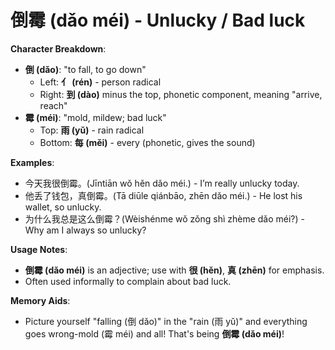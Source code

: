 # **倒霉 (dǎo méi) - Unlucky / Bad luck**

**Character Breakdown**:  
- **倒 (dǎo)**: "to fall, to go down"
  - Left: **亻 (rén)** - person radical
  - Right: **到 (dào)** minus the top, phonetic component, meaning "arrive, reach"  
- **霉 (méi)**: "mold, mildew; bad luck"
  - Top: **雨 (yǔ)** - rain radical
  - Bottom: **每 (měi)** - every (phonetic, gives the sound)

**Examples**:  
- 今天我很倒霉。(Jīntiān wǒ hěn dǎo méi.) - I’m really unlucky today.  
- 他丢了钱包，真倒霉。(Tā diūle qiánbāo, zhēn dǎo méi.) - He lost his wallet, so unlucky.  
- 为什么我总是这么倒霉？(Wèishénme wǒ zǒng shì zhème dǎo méi?) - Why am I always so unlucky?

**Usage Notes**:  
- **倒霉 (dǎo méi)** is an adjective; use with **很 (hěn)**, **真 (zhēn)** for emphasis.  
- Often used informally to complain about bad luck.

**Memory Aids**:  
- Picture yourself "falling (倒 dǎo)" in the "rain (雨 yǔ)" and everything goes wrong-mold (霉 méi) and all! That's being **倒霉 (dǎo méi)**!
